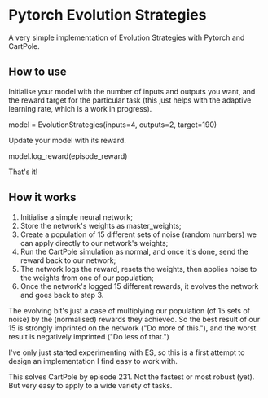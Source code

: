 # Pytorch Evolution Strategies
A very simple implementation of Evolution Strategies with Pytorch and CartPole.

## How to use
Initialise your model with the number of inputs and outputs you want, and the reward target for the particular task (this just helps with the adaptive learning rate, which is a work in progress).

model = EvolutionStrategies(inputs=4, outputs=2, target=190)

Update your model with its reward.

model.log_reward(episode_reward)

That's it!

## How it works
1. Initialise a simple neural network;
2. Store the network's weights as master_weights;
3. Create a population of 15 different sets of noise (random numbers) we can apply directly to our network's weights;
4. Run the CartPole simulation as normal, and once it's done, send the reward back to our network;
5. The network logs the reward, resets the weights, then applies noise to the weights from one of our population;
6. Once the network's logged 15 different rewards, it evolves the network and goes back to step 3.

The evolving bit's just a case of multiplying our population (of 15 sets of noise) by the (normalised) rewards they achieved. So the best result of our 15 is strongly imprinted on the network ("Do more of this."), and the worst result is negatively imprinted ("Do less of that.")

I've only just started experimenting with ES, so this is a first attempt to design an implementation I find easy to work with.

This solves CartPole by episode 231. Not the fastest or most robust (yet). But very easy to apply to a wide variety of tasks.

